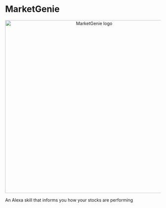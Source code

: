 # MarketGenie

<p align="center">
  <img width="560" height="560" src="https://github.com/rishibarad/MarketGenie/blob/master/assets/images/en-US_largeIconUri.png" alt="MarketGenie logo">
</p>

An Alexa skill that informs you how your stocks are performing

